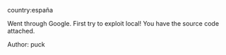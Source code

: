 country:españa

Went through Google. First try to exploit local! You have the source code attached.

Author: puck
